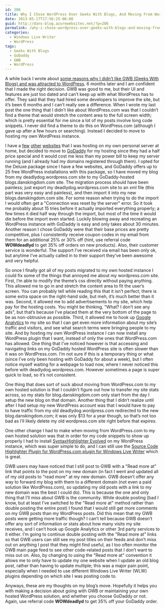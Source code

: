 ```yaml
---
id: 286
title: Why I Chose WordPress Over Geeks With Blogs, And Moving From WordPress.com To A GoDaddy Hosted Solution
date: 2013-05-17T17:56:25-06:00
guid: http://dans-blog.azurewebsites.net/?p=286
permalink: /why-i-chose-wordpress-over-geeks-with-blogs-and-moving-from-wordpress-com-to-a-godaddy-hosted-solution/
categories:
  - Windows Live Writer
  - WordPress
tags:
  - Geeks With Blogs
  - GoDaddy
  - GWB
  - WordPress
---
```


A while back I wrote about [some reasons why I didn’t like GWB (Geeks With Blogs) and was attracted to WordPress](http://dans-blog.azurewebsites.net/migrating-my-gwb-blog-over-to-wordpress/). 6 months later and I am confident that I made the right decision. GWB was good to me, but their UI and features are just too dated and can’t keep up with what WordPress has to offer. They said that they had hired some developers to improve the site, but it’s been 6 months and I can’t really see a difference. When I wrote my last post the one thing that I didn’t like about WordPress.com was that I couldn’t find a theme that would stretch the content area to the full screen width; which is pretty essential for me since a lot of my posts involve long code snippets. I never did find a theme to do this on WordPress.com (although I gave up after a few hours or searching). Instead I decided to move to hosting my own WordPress instance.

I have a [few](http://www.danskingdom.com) [other](http://www.xnaparticles.com) [websites](http://www.helpfulpctools.com) that I was hosting on my own personal server at home, but decided to move to [GoDaddy](http://www.godaddy.com) for my hosting since they had a half price special and it would cost me less than my power bill to keep my server running (and I already had my domains registered through them). I opted for the Deluxe package since I have a few websites, and GoDaddy offers up to 25 free WordPress installations with this package, so I have moved my blog from my deadlydog.wordpress.com site to my GoDaddy-hosted blogs.danskingdom.com site. The migration process should have been painless; just export my deadlydog.wordpress.com site to an xml file (this part was very easy and painless), and then import it into my new blogs.danskingdom.com site. For some reason when trying to do the import I would often get a "Connection was reset by the server" error. So it took me probably about 15 tries before it actually imported everything properly; a few times it died half way through the import, but most of the time it would die before the import even started. Luckily blowing away and recreating an WordPress instance with GoDaddy is easy and only takes about 30 minutes. Another reason I chose GoDaddy were that their base prices are pretty competitive, plus I consistently receive coupon codes in my email from them for an additional 25% or 30% off (hint, use referral code __WOWdeadlyd__ to get 35% off orders on new products). Also, their customer service is wonderful. The support I’ve received via email has been only ok, but anytime I’ve actually called in to their support they’ve been awesome and very helpful.

So once I finally got all of my posts migrated to my own hosted instance I could fix some of the things that annoyed me about my wordpress.com site. First, I’m able to modify the theme’s css directly without paying anything. This allowed me to go in and stretch the content area to fit the user’s screen. You can probably tell while reading this that it isn’t perfect; there is some extra space on the right-hand side, but meh, it’s much better than it was. Second, it allowed me to add advertisements to my site, which help pay for the hosting costs. You might be thinking, "What? I don’t see any ads", but that’s because I’ve placed them at the very bottom of the page to be as non-obtrusive as possible. Third, it allowed me to hook up [Google Analytics](http://www.google.ca/analytics/) to my site so that I can get even more information about my site’s traffic and visitors, and see what search terms were bringing people to my site. And by hosting my own WordPress instance I can now install any WordPress plugin that I want, instead of only the ones that WordPress.com has allowed. One thing that I’ve noticed however is that accessing and navigating links on my GoDaddy hosted WordPress site is often slower than it was on WordPress.com. I’m not sure if this is a temporary thing or what (since I’ve only been hosting with GoDaddy for about a week), but I often notice myself waiting for a webpage to load now, where I never noticed this before with deadlydog.wordpress.com. However sometimes a page is super quick to load, so it’s not consistent.

One thing that does sort of suck about moving from WordPress.com to my own hosted solution is that I couldn’t figure out how to transfer my site stats across, so my stats for blog.danskingdom.com only start from the day I setup the new blog on that domain. Another thing that I didn’t realize until after I had setup my new WordPress account was that I would have to pay to have traffic from my old deadlydog.wordpress.com redirected to the new blog.danskingdom.com; it was only $13 for a year though, so that’s not too bad as I’ll likely delete my old wordpress.com site right before that expires.

One other change I had to make when moving from WordPress.com to my own hosted solution was that in order for my code snippets to show up properly I had to install [SyntaxHighlighter Evolved](http://wordpress.org/extend/plugins/syntaxhighlighter/) on my WordPress instance, which was super simple to do, and I can still use the [Source Code Highlighter Plugin for WordPress.com plugin for Windows Live Writer](http://richhewlett.com/wlwsourcecodeplugin/) which is great.

GWB users may have noticed that I still post to GWB with a "Read more at" link that points to the post on my new domain (in fact I went and updated all of my old posts to "read more" at my new domain. GWB doesn’t offer any way to forward my blog with them to a different domain (not even a paid solution like WordPress.com), so updating my old posts with a link to my new domain was the best I could do). This is because the one and only thing that I’ll miss about GWB is the community. While double posting (bad I know, but at least I’ve switched to the "Read more at" method rather than double posting the entire post) I found that I would still get more comments on my GWB posts than my WordPress posts. Did this mean that my GWB posts were getting more traffic though? I can’t tell because GWB doesn’t offer any sort of information or stats about how many visits my site receives, and I can’t hook up Google Analytics or other 3rd party services to it either. I’m going to continue double posting with the "Read more at" links so that GWB users can still see my post titles on their feeds and don’t miss out on anything I post that they might find useful, as I too often monitor the GWB main page feed to see other code-related posts that I don’t want to miss out on. Also, by changing to using the "Read more at" convention it allows me to only have to update my one website when I update an old blog post, rather than having to update multiple; this was a major pain point, especially when I needed to use different Windows Live Writer (WLW) plugins depending on which site I was posting code to.

Anyways, these are my thoughts on my blog’s move. Hopefully it helps you with making a decision about going with GWB or maintaining your own hosted WordPress solution, and whether you choose GoDaddy or not. Again, use referral code __WOWdeadlyd__ to get 35% off your GoDaddy order.
